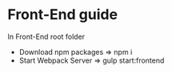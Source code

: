 # Front-End guide

In Front-End root folder
  -  Download npm packages => npm i
  -  Start Webpack Server => gulp start:frontend

